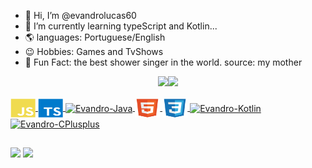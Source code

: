 - 👋 Hi, I’m @evandrolucas60
- 🌱 I’m currently learning typeScript and Kotlin...
- 🌎 languages: Portuguese/English
- 😉 Hobbies: Games and TvShows
- 🚿 Fun Fact: the best shower singer in the world. source: my mother

<div align="center">
  <a href="https://github.com/evandrolucas60">
  <img height="180em" src="https://github-readme-stats.vercel.app/api?username=evandrolucas60&show_icons=true&theme=onedark&include_all_commits=true&count_private=true"/><img height="180em" src="https://github-readme-stats.vercel.app/api/top-langs/?username=evandrolucas60&layout=compact&langs_count=7&theme=onedark"/>
</div>
  
<div style="display: inline_block"><br>
  <img align="center" alt="Evandro-Js" height="30" width="40" src="https://raw.githubusercontent.com/devicons/devicon/master/icons/javascript/javascript-plain.svg">
  <img align="center" alt="Evandro-Ts" height="30" width="40" src="https://raw.githubusercontent.com/devicons/devicon/master/icons/typescript/typescript-plain.svg">
  <img align="center" alt="Evandro-Java" height="30" width="40" src="https://cdn.jsdelivr.net/gh/devicons/devicon/icons/java/java-original.svg">
  <img align="center" alt="Evandro-HTML" height="30" width="40" src="https://raw.githubusercontent.com/devicons/devicon/master/icons/html5/html5-original.svg">
  <img align="center" alt="Evandro-CSS" height="30" width="40" src="https://raw.githubusercontent.com/devicons/devicon/master/icons/css3/css3-original.svg">
  <img align="center" alt="Evandro-Kotlin" height="30" width="40" src="https://cdn.jsdelivr.net/gh/devicons/devicon/icons/kotlin/kotlin-original.svg">
  <img align="center" alt="Evandro-CPlusplus" height="30" width="40" src="https://cdn.jsdelivr.net/gh/devicons/devicon/icons/cplusplus/cplusplus-original.svg">
</div>
  
  ##
  
<div> 
  <a href = "mailto:evandrolucas60@yahoo.com"><img src="https://img.shields.io/badge/-Gmail-%23333?style=for-the-badge&logo=gmail&logoColor=white" target="_blank"></a>
  <a href="https://www.linkedin.com/in/evandro-lucas-b84926117" target="_blank"><img src="https://img.shields.io/badge/-LinkedIn-%230077B5?style=for-the-badge&logo=linkedin&logoColor=white" target="_blank"></a> 
</div> 
  
  
<!---
evandrolucas60/evandrolucas60 is a ✨ special ✨ repository because its `README.md` (this file) appears on your GitHub profile.
You can click the Preview link to take a look at your changes.
--->
